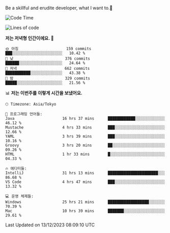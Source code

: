 Be a skillful and erudite developer, what I want to.👶

<!--START_SECTION:waka-->
![Code Time](http://img.shields.io/badge/Code%20Time-346%20hrs%2012%20mins-blue)

![Lines of code](https://img.shields.io/badge/%EC%A0%80%EB%8A%94%20%EC%97%AC%ED%83%9C%EA%B9%8C%EC%A7%80%20-744.9%20thousand%20%EC%A4%84%EC%9D%98%20%EC%BD%94%EB%93%9C%EB%A5%BC%20%EC%9E%91%EC%84%B1%ED%96%88%EC%96%B4%EC%9A%94.-blue)

**저는 저녁형 인간이에요. 🦉** 

```text
🌞 아침                     159 commits         ███░░░░░░░░░░░░░░░░░░░░░░   10.42 % 
🌆 낮　                     376 commits         ██████░░░░░░░░░░░░░░░░░░░   24.64 % 
🌃 저녁                     662 commits         ███████████░░░░░░░░░░░░░░   43.38 % 
🌙 밤　                     329 commits         █████░░░░░░░░░░░░░░░░░░░░   21.56 % 
```


📊 **저는 이번주를 이렇게 시간을 보냈어요.** 

```text
🕑︎ Timezone: Asia/Tokyo

💬 프로그래밍 언어들: 
Java                     16 hrs 37 mins      ████████████░░░░░░░░░░░░░   46.12 % 
Mustache                 4 hrs 33 mins       ███░░░░░░░░░░░░░░░░░░░░░░   12.66 % 
YAML                     3 hrs 39 mins       ███░░░░░░░░░░░░░░░░░░░░░░   10.16 % 
Groovy                   3 hrs 20 mins       ██░░░░░░░░░░░░░░░░░░░░░░░   09.26 % 
HTML                     1 hr 33 mins        █░░░░░░░░░░░░░░░░░░░░░░░░   04.33 % 

🔥 에디터들: 
IntelliJ                 31 hrs 13 mins      ██████████████████████░░░   86.68 % 
VS Code                  4 hrs 47 mins       ███░░░░░░░░░░░░░░░░░░░░░░   13.32 % 

💻 운영 체제들: 
Windows                  25 hrs 21 mins      ██████████████████░░░░░░░   70.39 % 
Mac                      10 hrs 39 mins      ███████░░░░░░░░░░░░░░░░░░   29.61 % 
```


 Last Updated on 13/12/2023 08:09:10 UTC
<!--END_SECTION:waka-->
